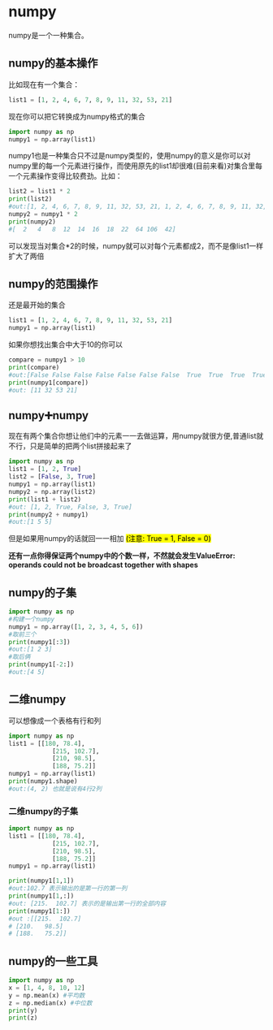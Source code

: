# numpy

numpy是一个一种集合。

## numpy的基本操作

比如现在有一个集合：

```python
list1 = [1, 2, 4, 6, 7, 8, 9, 11, 32, 53, 21]
```

现在你可以把它转换成为numpy格式的集合

```python
import numpy as np
numpy1 = np.array(list1)
```

numpy1也是一种集合只不过是numpy类型的，使用numpy的意义是你可以对numpy里的每一个元素进行操作，而使用原先的list1却很难(目前来看)对集合里每一个元素操作变得比较费劲。比如：

```python
list2 = list1 * 2
print(list2)
#out:[1, 2, 4, 6, 7, 8, 9, 11, 32, 53, 21, 1, 2, 4, 6, 7, 8, 9, 11, 32, 53, 21]
numpy2 = numpy1 * 2
print(numpy2)
#[  2   4   8  12  14  16  18  22  64 106  42]
```

可以发现当对集合*2的时候，numpy就可以对每个元素都成2，而不是像list1一样扩大了两倍

## numpy的范围操作

还是最开始的集合

```python
list1 = [1, 2, 4, 6, 7, 8, 9, 11, 32, 53, 21]
numpy1 = np.array(list1)
```

如果你想找出集合中大于10的你可以

```python
compare = numpy1 > 10
print(compare)
#out:[False False False False False False False  True  True  True  True]
print(numpy1[compare])
#out: [11 32 53 21]
```

## numpy➕numpy

现在有两个集合你想让他们中的元素一一去做运算，用numpy就很方便,普通list就不行，只是简单的把两个list拼接起来了

```python
import numpy as np
list1 = [1, 2, True]
list2 = [False, 3, True]
numpy1 = np.array(list1)
numpy2 = np.array(list2)
print(list1 + list2)
#out: [1, 2, True, False, 3, True]
print(numpy2 + numpy1)
#out:[1 5 5]
```

但是如果用numpy的话就回一一相加 <mark>(注意: True = 1, False = 0)</mark>

**还有一点你得保证两个numpy中的个数一样，不然就会发生ValueError: operands could not be broadcast together with shapes**

## numpy的子集

```python
import numpy as np
#构建一个numpy
numpy1 = np.array([1, 2, 3, 4, 5, 6])
#取前三个
print(numpy1[:3])
#out:[1 2 3]
#取后俩
print(numpy1[-2:])
#out:[4 5]
```



## 二维numpy

可以想像成一个表格有行和列

```python
import numpy as np
list1 = [[180, 78.4],
            [215, 102.7],
            [210, 98.5],
            [188, 75.2]]
numpy1 = np.array(list1)
print(numpy1.shape)
#out:(4, 2) 也就是说有4行2列
```

### 二维numpy的子集

```python
import numpy as np
list1 = [[180, 78.4],
            [215, 102.7],
            [210, 98.5],
            [188, 75.2]]
numpy1 = np.array(list1)

print(numpy1[1,1])
#out:102.7 表示输出的是第一行的第一列
print(numpy1[1,:])
#out: [215.  102.7] 表示的是输出第一行的全部内容
print(numpy1[1:])
#out :[[215.  102.7]
# [210.   98.5]
# [188.   75.2]]
```

## numpy的一些工具

```python
import numpy as np
x = [1, 4, 8, 10, 12]
y = np.mean(x) #平均数
z = np.median(x) #中位数
print(y)
print(z)
```

















































